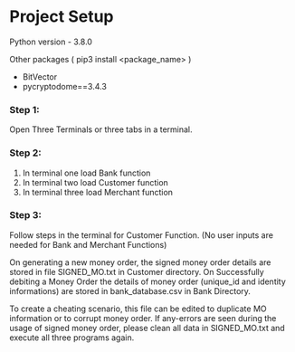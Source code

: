 # Project Setup

Python version  - 3.8.0

Other packages ( pip3 install <package_name> )
- BitVector
- pycryptodome==3.4.3


### Step 1:
Open Three Terminals or three tabs in a terminal.

### Step 2:
1. In terminal one load Bank function
2. In terminal two load Customer function
3. In terminal three load Merchant function

### Step 3:
Follow steps in the terminal for Customer Function. (No user inputs are needed for Bank and Merchant Functions)

On generating a new money order, the signed money order details are stored in file SIGNED_MO.txt in Customer directory.
On Successfully debiting a Money Order the details of money order (unique_id and identity informations) are stored in bank_database.csv in Bank Directory.

To create a cheating scenario, this file can be edited to duplicate MO information or to corrupt money order.
If any-errors are seen during the usage of signed money order, please clean all data in SIGNED_MO.txt and execute all three programs again.
